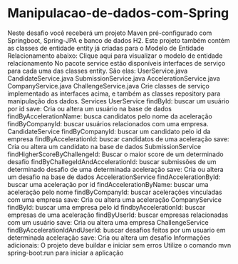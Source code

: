 # Manipulacao-de-dados-com-Spring
Neste desafio você receberá um projeto Maven pré-configurado com Springboot, Spring-JPA e banco de dados H2. Este projeto também contém as classes de entidade entity já criadas para o Modelo de Entidade Relacionamento abaixo:  Clique aqui para visualizar o modelo de entidade relacionamento  No pacote service estão disponíveis interfaces de serviço para cada uma das classes entity. São elas:  UserService.java CandidateService.java SubmissionService.java AccelerationService.java CompanyService.java ChallengeService.java Crie classes de serviço implementado as interfaces acima, e também as classes repository para manipulação dos dados.  Services UserService findById: buscar um usuário por id save: Cria ou altera um usuário na base de dados findByAccelerationName: busca candidatos pelo nome da aceleração findByCompanyId: buscar usuários relacionados com uma empresa. CandidateService findByCompanyId: buscar um candidato pelo id da empresa findByAccelerationId: buscar candidatos de uma aceleração save: Cria ou altera um candidato na base de dados SubmissionService findHigherScoreByChallengeId: Buscar o maior score de um determinado desafio findByChallegeIdAndAccelerationId: buscar submissões de um determinado desafio de uma determinada aceleração save: Cria ou altera um desafio na base de dados AccelerationService findAccelerationById: buscar uma aceleração por id findAccelerationByName: buscar uma aceleração pelo nome findByCompanyId: buscar acelerações vinculadas com uma empresa save: Cria ou altera uma aceleração CompanyService findById: buscar uma empresa pelo id findbyAccelerationId: buscar empresas de uma aceleração findByUserId: buscar empresas relacionadas com um usuário save: Cria ou altera uma empresa ChallengeService findByAccelerationIdAndUserId: buscar desafios feitos por um usuario em determinada aceleração save: Cria ou altera um desafio Informações adicionais: O projeto deve buildar e iniciar sem erros Utilize o comando mvn spring-boot:run para iniciar a aplicação
